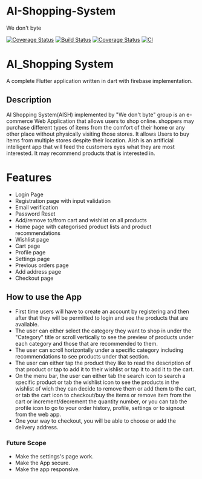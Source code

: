 # AI-Shopping-System
We don't byte

[![Coverage Status](https://codecov.io/gh/Hardi-hood/AI-Shopping-System/branch/main/graph/badge.svg?token=XH30PUP0H5)](https://codecov.io/gh/Hardi-hood/AI-Shopping-System)
[![Build Status](https://www.travis-ci.com/waffles-code/AI-Shopping-System.svg?token=dcpaWhHWGZ4Cqqonf66J&branch=main)](https://www.travis-ci.com/waffles-code/AI-Shopping-System)
[![Coverage Status](https://coveralls.io/repos/github/waffles-code/AI-Shopping-System/badge.svg?branch=main)](https://coveralls.io/github/waffles-code/AI-Shopping-System?branch=main)
[![CI](https://github.com/Hardi-hood/AI-Shopping-System/actions/workflows/main.yml/badge.svg)](https://github.com/Hardi-hood/AI-Shopping-System/actions/workflows/main.yml)

# AI_Shopping System

A complete Flutter application written in dart with firebase implementation.

## Description

AI Shopping System(AISH) implemented by "We don't byte" group is an e-commerce Web Application that allows users to shop online. 
shoppers may purchase different types of items from the comfort of their home or any other place without physically
visiting those stores. It allows Users to buy items from multiple stores despite their location. Aish is an artificial intelligent
app that will feed the customers eyes what they are most interested. It may recommend products that is interested in.

# Features
* Login Page
* Registration page with input validation 
* Email verification
* Password Reset
* Add/remove to/from cart and wishlist on all products
* Home page with categorised product lists and product recommendations
* Wishlist page
* Cart page
* Profile page
* Settings page
* Previous orders page
* Add address page
* Checkout page 

## How to use the App

* First time users will have to create an account by registering and then after that they will be permitted to login and see the 
products that are available.
* The user can either select the category they want to shop in under the "Category" title or scroll vertically to see the
 preview of products under each category and those that are recommended to them.
* The user can scroll horizontally under a specific category including recommendations to see products under that section.
* The user can either tap the product they like to read the description of that product or tap to add it to their wishlist or tap it to add it to the cart.
* On the menu bar, the user can either tab the search icon to search a specific product or tab the wishlist icon to see the products in the wishlist of wich they can decide to remove them or add them to the cart, or tab the cart icon to checkout/buy the items or remove item from  the cart or increment/decrement the quantity number, or you can tab the profile icon to go to your order history, profile, settings or to signout from the web app.
* One your way to checkout, you will be able to choose or add the delivery address.

### Future Scope

* Make the settings's page work.
* Make the App secure.
* Make the app responsive.

